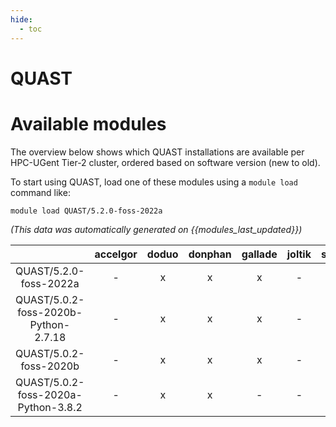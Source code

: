 ```yaml
---
hide:
  - toc
---
```


QUAST
=====

# Available modules


The overview below shows which QUAST installations are available per HPC-UGent Tier-2 cluster, ordered based on software version (new to old).

To start using QUAST, load one of these modules using a `module load` command like:

```shell
module load QUAST/5.2.0-foss-2022a
```

*(This data was automatically generated on {{modules_last_updated}})*  

| |accelgor|doduo|donphan|gallade|joltik|shinx|skitty|
| :---: | :---: | :---: | :---: | :---: | :---: | :---: | :---: |
|QUAST/5.2.0-foss-2022a|-|x|x|x|-|-|-|
|QUAST/5.0.2-foss-2020b-Python-2.7.18|-|x|x|x|-|-|-|
|QUAST/5.0.2-foss-2020b|-|x|x|x|-|-|-|
|QUAST/5.0.2-foss-2020a-Python-3.8.2|-|x|x|-|-|-|-|
